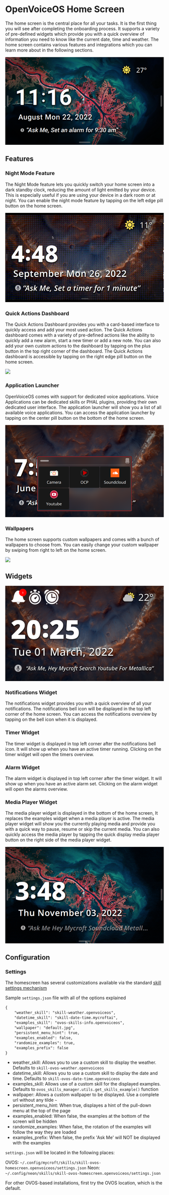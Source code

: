 # OpenVoiceOS Home Screen

The home screen is the central place for all your tasks. It is the first thing you will see after completing the onboarding process. It supports a variety of pre-defined widgets which provide you with a quick overview of information you need to know like the current date, time and weather. The home screen contains various features and integrations which you can learn more about in the following sections.

![](https://github.com/OpenVoiceOS/ovos_assets/raw/master/Images/homescreen.png)

## Features

### Night Mode Feature

The Night Mode feature lets you quickly switch your home screen into a dark standby clock, reducing the amount of light emitted by your device. This is especially useful if you are using your device in a dark room or at night. You can enable the night mode feature by tapping on the left edge pill button on the home screen.

![](https://github.com/OpenVoiceOS/ovos_assets/raw/master/Images/homescreen-nightmode.gif)

### Quick Actions Dashboard

The Quick Actions Dashboard provides you with a card-based interface to quickly access and add your most used action. The Quick Actions dashboard comes with a variety of pre-defined actions like the ability to quickly add a new alarm, start a new timer or add a new note. You can also add your own custom actions to the dashboard by tapping on the plus button in the top right corner of the dashboard. The Quick Actions dashboard is accessible by tapping on the right edge pill button on the home screen.

![](https://github.com/OpenVoiceOS/ovos_assets/raw/master/Images/homescreen-dashboard.gif)

### Application Launcher

OpenVoiceOS comes with support for dedicated voice applications. Voice Applications can be dedicated skills or PHAL plugins, providing their own dedicated user interface. The application launcher will show you a list of all available voice applications. You can access the application launcher by tapping on the center pill button on the bottom of the home screen.

![](https://github.com/OpenVoiceOS/ovos_assets/raw/master/Images/homescreen-app-drawer.png)


### Wallpapers

The home screen supports custom wallpapers and comes with a bunch of wallpapers to choose from. You can easily change your custom wallpaper by swiping from right to left on the home screen.

![](https://github.com/OpenVoiceOS/ovos_assets/raw/master/Images/homescreen_wallpapers.gif)

## Widgets

![](https://github.com/OpenVoiceOS/ovos_assets/raw/master/Images/homescreen-widgets.png)

### Notifications Widget

The notifications widget provides you with a quick overview of all your notifications. The notifications bell icon will be displayed in the top left corner of the home screen. You can access the notifications overview by tapping on the bell icon when it is displayed.

### Timer Widget

The timer widget is displayed in top left corner after the notifications bell icon. It will show up when you have an active timer running. Clicking on the timer widget will open the timers overview.

### Alarm Widget

The alarm widget is displayed in top left corner after the timer widget. It will show up when you have an active alarm set. Clicking on the alarm widget will open the alarms overview.

### Media Player Widget

The media player widget is displayed in the bottom of the home screen, It replaces the examples widget when a media player is active. The media player widget will show you the currently playing media and provide you with a quick way to pause, resume or skip the current media. You can also quickly access the media player by tapping the quick display media player button on the right side of the media player widget.

![](https://github.com/OpenVoiceOS/ovos_assets/raw/master/Images/homescreen-mediawidget.gif)

## Configuration

### Settings

The homescreen has several customizations available via the standard [skill settings mechanism](https://openvoiceos.github.io/community-docs/082-ht_skills_config/)

Sample `settings.json` file with all of the options explained

```
{
    "weather_skill": "skill-weather.openvoiceos",
    "datetime_skill": "skill-date-time.mycroftai",
    "examples_skill": "ovos-skills-info.openvoiceos",
    "wallpaper": "default.jpg",
    "persistent_menu_hint": true,
    "examples_enabled": false,
    "randomize_examples": true,
    "examples_prefix": false
}
```

  * weather_skill:  Allows you to use a custom skill to display the weather.  Defaults to `skill-ovos-weather.openvoiceos`
  * datetime_skill:  Allows you to use a custom skill to display the date and time.  Defaults to `skill-ovos-date-time.openvoiceos`
  * examples_skill:  Allows use of a custom skill for the displayed examples.  Defaults to `ovos_skills_manager.utils.get_skills_example()` function
  * wallpaper:  Allows a custom wallpaper to be displayed.  Use a complete url without any tilde `~`
  * persistent_menu_hint:  When true, displayes a hint of the pull-down menu at the top of the page
  * examples_enabled:  When false, the examples at the bottom of the screen will be hidden
  * randomize_examples:  When false, the rotation of the examples will follow the way they are loaded
  * examples_prefix:  When false, the prefix 'Ask Me' will NOT be displayed with the examples

`settings.json` will be located in the following places:

OVOS: `~/.config/mycroft/skills/skill-ovos-homescreen.openvoiceos/settings.json`
Neon: `~/.config/neon/skills/skill-ovos-homescreen.openvoiceos/settings.json`

For other OVOS-based installations, first try the OVOS location, which is the default.
